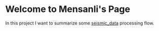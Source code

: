 # Welcome to Mensanli's Page

In this project I want to summarize some [seismic_data](https://github.com/Mensanli/seismic_data_process/tools) processing flow. 
